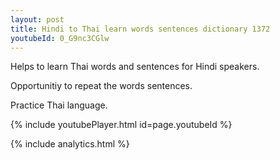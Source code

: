 ```yaml
---
layout: post
title: Hindi to Thai learn words sentences dictionary 1372 
youtubeId: 0_G9nc3CGlw
---
```

 
 
Helps to learn Thai words and sentences for Hindi speakers.

Opportunitiy to repeat the words sentences. 

Practice Thai language. 
 
{% include youtubePlayer.html id=page.youtubeId %}
 
 
{% include analytics.html %}